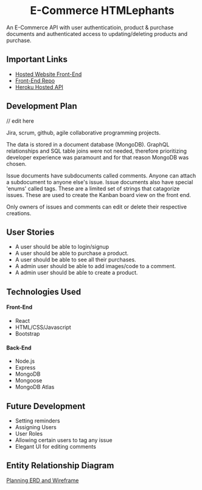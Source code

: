<h1 style="text-align: center;">E-Commerce HTMLephants</h1>

An E-Commerce API with user authenticatioin, product & purchase documents and authenticated access to updating/deleting products and purchase.

## Important Links

- [Hosted Website Front-End](https://sei-htmlephants.github.io/react-ecommerce-client)
- [Front-End Repo](https://github.com/sei-htmlephants/react-ecommerce-client)
- [Heroku Hosted API](https://thawing-beach-03969.herokuapp.com/)

## Development Plan

// edit here 

Jira, scrum, github, agile
collaborative programming projects. 

The data is stored in a document database (MongoDB). GraphQL relationships and SQL table joins were not needed, therefore prioritizing developer experience was paramount and for that reason MongoDB was chosen. 

Issue documents have subdocuments called comments. Anyone can attach a subdocument to anyone else's issue. Issue documents also have special 'enums' called tags. These are a limited set of strings that catagorize issues. These are used to create the Kanban board view on the front end. 

Only owners of issues and comments can edit or delete their respective creations. 

## User Stories

- A user should be able to login/signup
- A user should be able to purchase a product. 
- A user should be able to see all their purchases. 
- A admin user should be able to add images/code to a comment.
- A admin user should be able to create a product.  

## Technologies Used

#### Front-End

- React
- HTML/CSS/Javascript
- Bootstrap

#### Back-End

- Node.js
- Express
- MongoDB
- Mongoose
- MongoDB Atlas

## Future Development

- Setting reminders
- Assigning Users
- User Roles
- Allowing certain users to tag any issue
- Elegant UI for editing comments

## Entity Relationship Diagram

[Planning ERD and Wireframe](https://imgur.com/a/sqmwFmF)
